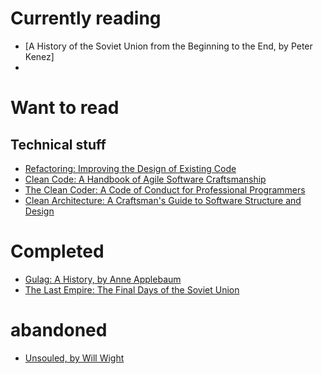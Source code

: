 # Currently reading
- [A History of the Soviet Union from the Beginning to the End, by Peter Kenez]
- 
# Want to read


## Technical stuff
 - [Refactoring: Improving the Design of Existing Code](https://www.google.lv/books/edition/Refactoring/2H1_DwAAQBAJ?hl=lv&gbpv=0)
 - [Clean Code: A Handbook of Agile Software Craftsmanship](https://www.google.lv/books/edition/Clean_Code/_i6bDeoCQzsC?hl=lv&gbpv=0)
 - [The Clean Coder: A Code of Conduct for Professional Programmers](https://www.google.lv/books/edition/The_Clean_Coder/ik0qCTVzl44C?hl=lv&gbpv=0)
 - [Clean Architecture: A Craftsman's Guide to Software Structure and Design](https://www.google.lv/books/edition/The_Clean_Coder/ik0qCTVzl44C?hl=lv&gbpv=0)

# Completed
- [Gulag: A History, by Anne Applebaum](https://en.wikipedia.org/wiki/Gulag:_A_History)
- [The Last Empire: The Final Days of the Soviet Union](https://en.wikipedia.org/wiki/Serhii_Plokhy)

# abandoned
- [Unsouled, by Will Wight](https://www.goodreads.com/book/show/30558257-unsouled)
